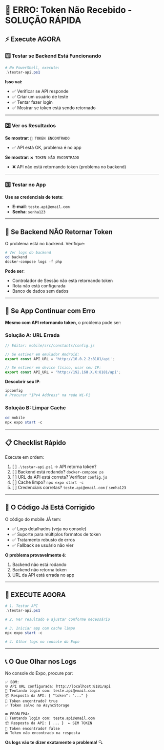 # 🚨 ERRO: Token Não Recebido - SOLUÇÃO RÁPIDA

## ⚡ Execute AGORA

### 1️⃣ Testar se Backend Está Funcionando

```powershell
# No PowerShell, execute:
.\testar-api.ps1
```

**Isso vai:**
- ✅ Verificar se API responde
- ✅ Criar um usuário de teste
- ✅ Tentar fazer login
- ✅ Mostrar se token está sendo retornado

---

### 2️⃣ Ver os Resultados

**Se mostrar**: `🎫 TOKEN ENCONTRADO`
- ✅ API está OK, problema é no app

**Se mostrar**: `❌ TOKEN NÃO ENCONTRADO`
- ❌ API não está retornando token (problema no backend)

---

### 3️⃣ Testar no App

**Use as credenciais de teste**:
- **E-mail**: `teste.api@email.com`
- **Senha**: `senha123`

---

## 🔧 Se Backend NÃO Retornar Token

O problema está no backend. Verifique:

```powershell
# Ver logs do backend
cd backend
docker-compose logs -f php
```

**Pode ser**:
- Controlador de Sessão não está retornando token
- Rota não está configurada
- Banco de dados sem dados

---

## 🔧 Se App Continuar com Erro

**Mesmo com API retornando token**, o problema pode ser:

### Solução A: URL Errada

```javascript
// Editar: mobile/src/constants/config.js

// Se estiver em emulador Android:
export const API_URL = 'http://10.0.2.2:8181/api';

// Se estiver em device físico, usar seu IP:
export const API_URL = 'http://192.168.X.X:8181/api';
```

**Descobrir seu IP**:
```powershell
ipconfig
# Procurar "IPv4 Address" na rede Wi-Fi
```

### Solução B: Limpar Cache

```powershell
cd mobile
npx expo start -c
```

---

## 📋 Checklist Rápido

Execute em ordem:

1. [ ] `.\testar-api.ps1` → API retorna token?
2. [ ] Backend está rodando? `docker-compose ps`
3. [ ] URL da API está correta? Verificar `config.js`
4. [ ] Cache limpo? `npx expo start -c`
5. [ ] Credenciais corretas? `teste.api@email.com` / `senha123`

---

## 🎯 O Código Já Está Corrigido

O código do mobile JÁ tem:
- ✅ Logs detalhados (veja no console)
- ✅ Suporte para múltiplos formatos de token
- ✅ Tratamento robusto de erros
- ✅ Fallback se usuário não vier

**O problema provavelmente é**:
1. Backend não está rodando
2. Backend não retorna token
3. URL da API está errada no app

---

## 🚀 EXECUTE AGORA

```powershell
# 1. Testar API
.\testar-api.ps1

# 2. Ver resultado e ajustar conforme necessário

# 3. Iniciar app com cache limpo
npx expo start -c

# 4. Olhar logs no console do Expo
```

---

## 📞 O Que Olhar nos Logs

No console do Expo, procure por:

```
✅ BOM:
🌐 API URL configurada: http://localhost:8181/api
🔐 Tentando login com: teste.api@email.com
📦 Resposta da API: { "token": "..." }
🎫 Token encontrado? true
✅ Token salvo no AsyncStorage

❌ PROBLEMA:
🔐 Tentando login com: teste.api@email.com
📦 Resposta da API: { ... }  ← SEM TOKEN
🎫 Token encontrado? false
❌ Token não encontrado na resposta
```

**Os logs vão te dizer exatamente o problema!** 🔍
